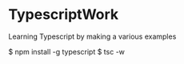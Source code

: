# TypescriptWork

 Learning Typescript by making a various examples
 
 
$ npm install -g typescript
$ tsc -w
 
